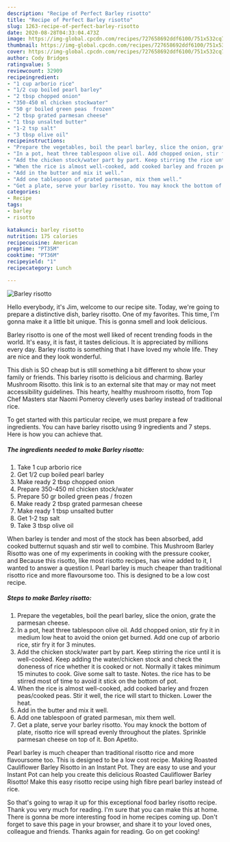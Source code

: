 ```yaml
---
description: "Recipe of Perfect Barley risotto"
title: "Recipe of Perfect Barley risotto"
slug: 1263-recipe-of-perfect-barley-risotto
date: 2020-08-28T04:33:04.473Z
image: https://img-global.cpcdn.com/recipes/727658692ddf6100/751x532cq70/barley-risotto-recipe-main-photo.jpg
thumbnail: https://img-global.cpcdn.com/recipes/727658692ddf6100/751x532cq70/barley-risotto-recipe-main-photo.jpg
cover: https://img-global.cpcdn.com/recipes/727658692ddf6100/751x532cq70/barley-risotto-recipe-main-photo.jpg
author: Cody Bridges
ratingvalue: 5
reviewcount: 32909
recipeingredient:
- "1 cup arborio rice"
- "1/2 cup boiled pearl barley"
- "2 tbsp chopped onion"
- "350-450 ml chicken stockwater"
- "50 gr boiled green peas  frozen"
- "2 tbsp grated parmesan cheese"
- "1 tbsp unsalted butter"
- "1-2 tsp salt"
- "3 tbsp olive oil"
recipeinstructions:
- "Prepare the vegetables, boil the pearl barley, slice the onion, grate the parmesan cheese."
- "In a pot, heat three tablespoon olive oil. Add chopped onion, stir fry it in medium low heat to avoid the onion get burned. Add one cup of arborio rice, stir fry it for 3 minutes."
- "Add the chicken stock/water part by part. Keep stirring the rice until it is well-cooked. Keep adding the water/chicken stock and check the doneness of rice whether it is cooked or not. Normally it takes minimum 15 minutes to cook. Give some salt to taste. Notes. the rice has to be stirred most of time to avoid it stick on the bottom of pot."
- "When the rice is almost well-cooked, add cooked barley and frozen peas/cooked peas. Stir it well, the rice will start to thicken. Lower the heat."
- "Add in the butter and mix it well."
- "Add one tablespoon of grated parmesan, mix them well."
- "Get a plate, serve your barley risotto. You may knock the bottom of plate, risotto rice will spread evenly throughout the plates. Sprinkle parmesan cheese on top of it. Bon Apetito."
categories:
- Recipe
tags:
- barley
- risotto

katakunci: barley risotto 
nutrition: 175 calories
recipecuisine: American
preptime: "PT35M"
cooktime: "PT36M"
recipeyield: "1"
recipecategory: Lunch

---
```



![Barley risotto](https://img-global.cpcdn.com/recipes/727658692ddf6100/751x532cq70/barley-risotto-recipe-main-photo.jpg)

Hello everybody, it's Jim, welcome to our recipe site. Today, we're going to prepare a distinctive dish, barley risotto. One of my favorites. This time, I'm gonna make it a little bit unique. This is gonna smell and look delicious.

Barley risotto is one of the most well liked of recent trending foods in the world. It's easy, it is fast, it tastes delicious. It is appreciated by millions every day. Barley risotto is something that I have loved my whole life. They are nice and they look wonderful.

This dish is SO cheap but is still something a bit different to show your family or friends. This barley risotto is delicious and charming. Barley Mushroom Risotto. this link is to an external site that may or may not meet accessibility guidelines. This hearty, healthy mushroom risotto, from Top Chef Masters star Naomi Pomeroy cleverly uses barley instead of traditional rice.


To get started with this particular recipe, we must prepare a few ingredients. You can have barley risotto using 9 ingredients and 7 steps. Here is how you can achieve that.

<!--inarticleads1-->

##### The ingredients needed to make Barley risotto:

1. Take 1 cup arborio rice
1. Get 1/2 cup boiled pearl barley
1. Make ready 2 tbsp chopped onion
1. Prepare 350-450 ml chicken stock/water
1. Prepare 50 gr boiled green peas / frozen
1. Make ready 2 tbsp grated parmesan cheese
1. Make ready 1 tbsp unsalted butter
1. Get 1-2 tsp salt
1. Take 3 tbsp olive oil


When barley is tender and most of the stock has been absorbed, add cooked butternut squash and stir well to combine. This Mushroom Barley Risotto was one of my experiments in cooking with the pressure cooker, and Because this risotto, like most risotto recipes, has wine added to it, I wanted to answer a question I. Pearl barley is much cheaper than traditional risotto rice and more flavoursome too. This is designed to be a low cost recipe. 

<!--inarticleads2-->

##### Steps to make Barley risotto:

1. Prepare the vegetables, boil the pearl barley, slice the onion, grate the parmesan cheese.
1. In a pot, heat three tablespoon olive oil. Add chopped onion, stir fry it in medium low heat to avoid the onion get burned. Add one cup of arborio rice, stir fry it for 3 minutes.
1. Add the chicken stock/water part by part. Keep stirring the rice until it is well-cooked. Keep adding the water/chicken stock and check the doneness of rice whether it is cooked or not. Normally it takes minimum 15 minutes to cook. Give some salt to taste. Notes. the rice has to be stirred most of time to avoid it stick on the bottom of pot.
1. When the rice is almost well-cooked, add cooked barley and frozen peas/cooked peas. Stir it well, the rice will start to thicken. Lower the heat.
1. Add in the butter and mix it well.
1. Add one tablespoon of grated parmesan, mix them well.
1. Get a plate, serve your barley risotto. You may knock the bottom of plate, risotto rice will spread evenly throughout the plates. Sprinkle parmesan cheese on top of it. Bon Apetito.


Pearl barley is much cheaper than traditional risotto rice and more flavoursome too. This is designed to be a low cost recipe. Making Roasted Cauliflower Barley Risotto in an Instant Pot. They are easy to use and your Instant Pot can help you create this delicious Roasted Cauliflower Barley Risotto! Make this easy risotto recipe using high fibre pearl barley instead of rice. 

So that's going to wrap it up for this exceptional food barley risotto recipe. Thank you very much for reading. I'm sure that you can make this at home. There is gonna be more interesting food in home recipes coming up. Don't forget to save this page in your browser, and share it to your loved ones, colleague and friends. Thanks again for reading. Go on get cooking!
